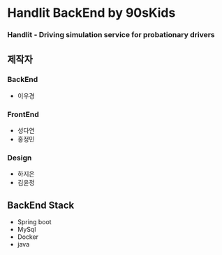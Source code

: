 # Handlit BackEnd by 90sKids
### Handlit - Driving simulation service for probationary drivers


## 제작자
### BackEnd
- 이우경
### FrontEnd
- 성다연
- 홍정민
### Design
- 하지은
- 김윤정

## BackEnd Stack
- Spring boot
- MySql
- Docker
- java